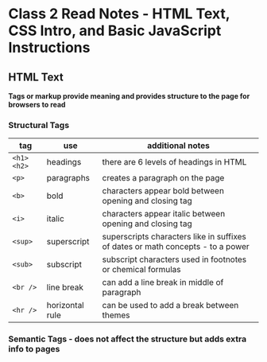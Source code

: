 # Class 2 Read Notes - HTML Text, CSS Intro, and Basic JavaScript Instructions

## HTML Text

**Tags or markup provide meaning and provides structure to the page for browsers to read** 

### Structural Tags 
|**tag** | **use** | **additional notes** |
|-------------------|-----------------------|---------------|
|`<h1>` `<h2>` | headings | there are 6 levels of headings in HTML |
|`<p>`| paragraphs | creates a paragraph on the page |
|`<b>` | bold | characters appear bold between opening and closing tag |
|`<i>`| italic| characters appear italic between opening and closing tag |
|`<sup>`| superscript | superscripts characters like in suffixes of dates or math concepts - to a power| 
|`<sub>`| subscript| subscript characters used in footnotes or chemical formulas | 
|`<br />`| line break | can add a line break in middle of paragraph |
|`<hr />`| horizontal rule | can be used to add a break between themes |


### Semantic Tags - does not affect the structure but adds extra info to pages